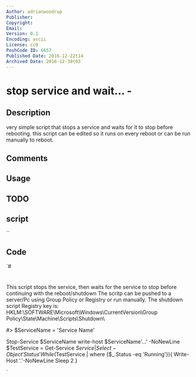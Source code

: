 ```yaml
---
Author: adrianwoodrup
Publisher: 
Copyright: 
Email: 
Version: 0.1
Encoding: ascii
License: cc0
PoshCode ID: 6657
Published Date: 2016-12-22t14
Archived Date: 2016-12-30t03
---
```


# stop service and wait... - 

## Description

very simple script that stops a service and waits for it to stop before rebooting. this script can be edited so it runs on every reboot or can be run manually to reboot.

## Comments



## Usage



## TODO



## script

``

## Code

`#
 #
 This script stops the service, then waits for the service to stop before continuing with the reboot/shutdown 
 The scritp can be pushed to a server/Pc using Group Policy or Registry or run manually.
 The shutdown script Registry key is:
 	HKLM:\SOFTWARE\Microsoft\Windows\CurrentVersion\Group Policy\State\Machine\Scripts\Shutdown\
 
 #>
 $ServiceName = 'Service Name'
 
 Stop-Service $ServiceName
 write-host $ServiceName'...' -NoNewLine
 $TestService = Get-Service  $Service | Select-Object 'Status'
 While($TestService | where {$_.Status -eq 'Running'}){	
 	Write-Host '.'-NoNewLine 
 	Sleep 2	
 	}
 	
`

